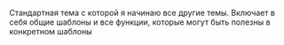 Стандартная тема с которой я начинаю все другие темы.
Включает в себя общие шаблоны и все функции, которые могут быть полезны в конкретном шаблоны